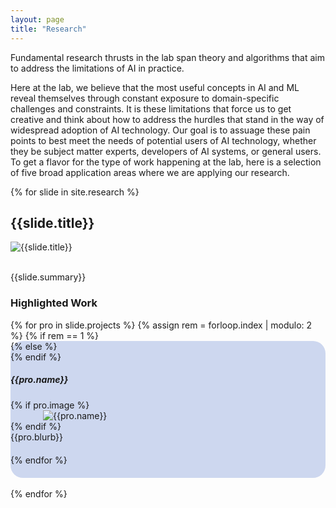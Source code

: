 ```yaml
---
layout: page
title: "Research"
---
```


Fundamental research thrusts in the lab span theory and algorithms that aim to address the limitations of AI in practice.


Here at the lab, we believe that the most useful concepts in AI and ML reveal themselves through constant exposure to domain-specific challenges and constraints.
It is these limitations that force us to get creative and think about how to address the hurdles that stand in the way of widespread adoption of AI technology.
Our goal is to assuage these pain points to best meet the needs of potential users of AI technology, whether they be subject matter experts, developers of AI systems, or general users.
To get a flavor for the type of work happening at the lab, here is a selection of five broad application areas where we are applying our research.

{% for slide in site.research %}
<div class="row checker research-container" style="margin:auto;justify-content:center;width:100%;max-width:1000px">
  <h2 class="research-title">{{slide.title}}</h2>
  <img src="{{slide.splash | relative_url}}" alt="{{slide.title}}">
  <p><br/>{{slide.summary}}</p>
  <h3 class="highlighted-work-title">Highlighted Work</h3>
  {% for pro in slide.projects %}
  {% assign rem = forloop.index | modulo: 2 %}
    {% if rem == 1 %}
      <div class="row" style="background-color:#cdd7ef;padding-bottom:20px;border-radius:20px">
    {% else %}
      <div class="row" style="padding-bottom:20px">
    {% endif %}
      <h5>{{pro.name}}</h5>
      {% if pro.image %}
      <div class="row" style="margin:0 auto;width:100%;max-width:400px">
        <img src="{{pro.image | relative_url}}" alt="{{pro.name}}">
      </div>
      {% endif %}
      <div class="col" style="width:100%">
        {{pro.blurb}}
      </div>
    </div>
  {% endfor %}
</div>
<div>
&nbsp;
</div>
{% endfor %}
